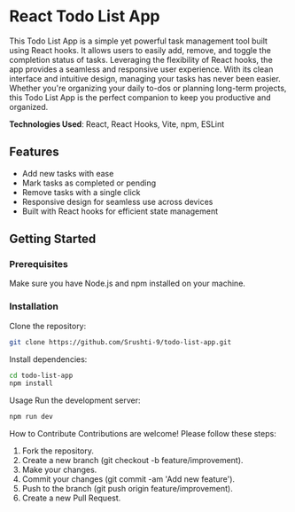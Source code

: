 # React Todo List App

This Todo List App is a simple yet powerful task management tool built using React hooks. It allows users to easily add, remove, and toggle the completion status of tasks. Leveraging the flexibility of React hooks, the app provides a seamless and responsive user experience. With its clean interface and intuitive design, managing your tasks has never been easier. Whether you're organizing your daily to-dos or planning long-term projects, this Todo List App is the perfect companion to keep you productive and organized.

**Technologies Used**: React, React Hooks, Vite, npm, ESLint

## Features

- Add new tasks with ease
- Mark tasks as completed or pending
- Remove tasks with a single click
- Responsive design for seamless use across devices
- Built with React hooks for efficient state management

## Getting Started

### Prerequisites

Make sure you have Node.js and npm installed on your machine.

### Installation

Clone the repository:

```bash
git clone https://github.com/Srushti-9/todo-list-app.git
```

Install dependencies:

```bash
cd todo-list-app
npm install
```

Usage
Run the development server:

```bash
npm run dev
```

How to Contribute
Contributions are welcome! Please follow these steps:

1. Fork the repository.
2. Create a new branch (git checkout -b feature/improvement).
3. Make your changes.
4. Commit your changes (git commit -am 'Add new feature').
5. Push to the branch (git push origin feature/improvement).
6. Create a new Pull Request.
